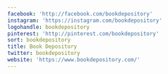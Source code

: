 ```yaml
---
facebook: 'http://facebook.com/bookdepository'
instagram: 'https://instagram.com/bookdepository'
logohandle: bookdepository
pinterest: 'http://pinterest.com/bookdepository'
sort: bookdepository
title: Book Depository
twitter: bookdepository
website: 'https://www.bookdepository.com/'
---
```

